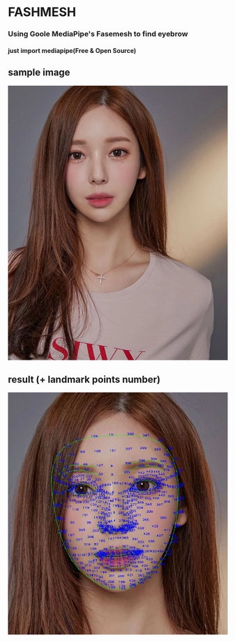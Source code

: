 # FASHMESH
### Using Goole MediaPipe's Fasemesh to find eyebrow 
#### just import mediapipe(Free & Open Source)

## sample image
![Sampleimage](./img/photo7.jpg)


## result (+ landmark points number)
![result](./img/result.JPG)

